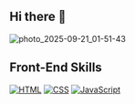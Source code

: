 ## Hi there 👋

![photo_2025-09-21_01-51-43](https://github.com/user-attachments/assets/d817b532-52d6-4c62-843d-8eea468b4e8c)


## Front-End Skills

[![HTML](https://img.shields.io/badge/HTML-E34F26?logo=html5&logoColor=white)](https://developer.mozilla.org/en-US/docs/Web/HTML)
[![CSS](https://img.shields.io/badge/CSS-1572B6?style=flat-square&logo=css3&logoColor=white)](https://developer.mozilla.org/en-US/docs/Web/CSS)
[![JavaScript](https://img.shields.io/badge/JavaScript-F7DF1E?style=flat-square&logo=javascript&logoColor=black)](https://developer.mozilla.org/en-US/docs/Web/JavaScript)
